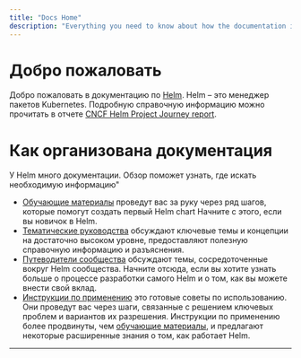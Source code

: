 ```yaml
---
title: "Docs Home"
description: "Everything you need to know about how the documentation is organized."
---
```


# Добро пожаловать

Добро пожаловать в документацию по [Helm](https://helm.sh/). Helm – это менеджер пакетов Kubernetes. Подробную справочную информацию можно прочитать в отчете
[CNCF Helm Project Journey
report](https://www.cncf.io/cncf-helm-project-journey/).

# Как организована документация

У Helm много документации. Обзор поможет узнать, где искать необходимую информацию"

- [Обучающие материалы](intro) проведут вас за руку через ряд шагов, которые помогут создать
  первый Helm chart Начните с этого, если вы новичок в Helm.
- [Тематические руководства](topics) обсуждают ключевые темы и концепции на достаточно высоком уровне,
  предоставляют полезную справочную информацию и разъяснения.
- [Путеводители сообщества](community) обсуждают темы, сосредоточенные вокруг Helm сообщества.
  Начните отсюда, если вы хотите узнать больше о процессе разработки самого Helm и о том, как вы можете внести свой вклад.
- [Инструкции по применению](howto) это готовые советы по использованию.
  Они проведут вас через шаги, связанные с решением ключевых проблем и вариантов их разрешения.
  Инструкции по применению более продвинуты, чем [обучающие материалы](intro), и предлагают некоторые расширенные знания о том, как работает Helm.
---
